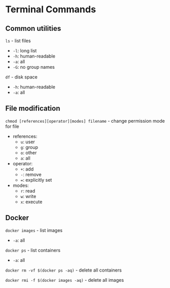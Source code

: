 # Terminal Commands

## Common utilities

`ls` - list files
- `-l`: long list
- `-h`: human-readable
- `-a`: all
- `-G`: no group names

`df` - disk space
- `-h`: human-readable
- `-a`: all

## File modification

`chmod [references][operator][modes] filename` - change permission mode for file
- references:
  - `u`: user
  - `g`: group
  - `o`: other
  - `a`: all
- operator:
  - `+`: add
  - `-`: remove
  - `=`: explicitly set
- modes:
  - `r`: read
  - `w`: write
  - `x`: execute

## Docker

`docker images` - list images
- `-a`: all

`docker ps` - list containers
- `-a`: all

`docker rm -vf $(docker ps -aq)` - delete all containers

`docker rmi -f $(docker images -aq)` - delete all images
